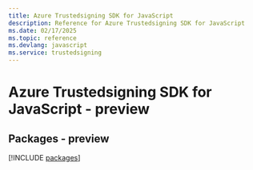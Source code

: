 ```yaml
---
title: Azure Trustedsigning SDK for JavaScript
description: Reference for Azure Trustedsigning SDK for JavaScript
ms.date: 02/17/2025
ms.topic: reference
ms.devlang: javascript
ms.service: trustedsigning
---
```

# Azure Trustedsigning SDK for JavaScript - preview
## Packages - preview
[!INCLUDE [packages](trustedsigning-index.md)]